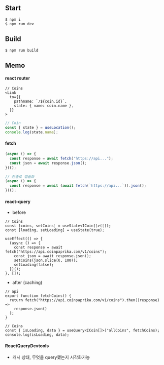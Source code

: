 ## Start

```
$ npm i
$ npm run dev
```

## Build

```
$ npm run build
```

## Memo

#### react router

```tsx
// Coins
<Link
  to={{
    pathname: `/${coin.id}`,
    state: { name: coin.name },
  }}
>
```

```js
// Coin
const { state } = useLocation();
console.log(state.name);
```

#### fetch

```js
(async () => {
  const response = await fetch("https://api...");
  const json = await response.json();
})();

// 한줄로 캡슐화
(async () => {
  const response = await (await fetch(`https://api...`)).json();
})();
```

#### react-query

- before

```tsx
// Coins
const [coins, setCoins] = useState<ICoin[]>([]);
const [loading, setLoading] = useState(true);

useEffect(() => {
  (async () => {
    const response = await fetch("https://api.coinpaprika.com/v1/coins");
    const json = await response.json();
    setCoins(json.slice(0, 100));
    setLoading(false);
  })();
}, []);
```

- after (caching)

```tsx
// api
export function fetchCoins() {
  return fetch("https://api.coinpaprika.com/v1/coins").then((response) =>
    response.json()
  );
}

// Coins
const { isLoading, data } = useQuery<ICoin[]>("allCoins", fetchCoins);
console.log(isLoading, data);
```

#### ReactQueryDevtools

- 캐시 상태, 무엇을 query했는지 시각화가능
